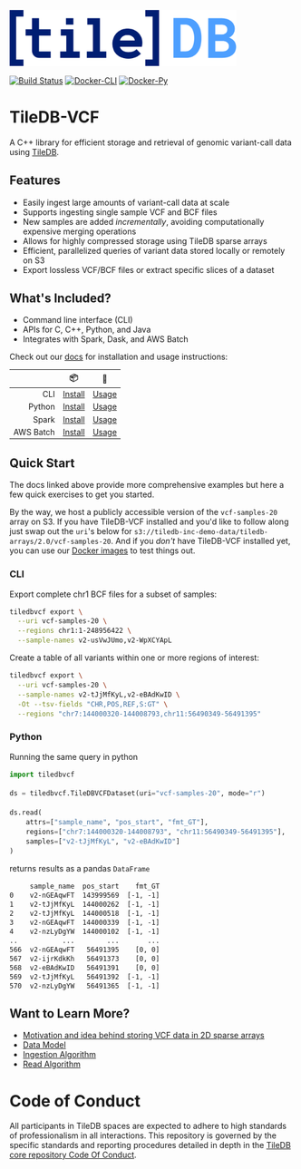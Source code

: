 <a href="https://tiledb.com"><img src="https://github.com/TileDB-Inc/TileDB/raw/dev/doc/source/_static/tiledb-logo_color_no_margin_@4x.png" alt="TileDB logo" width="400"></a>

[![Build Status](https://img.shields.io/azure-devops/build/tiledb-inc/836549eb-f74a-4986-a18f-7fbba6bbb5f0/8?label=Azure%20Pipelines&logo=azure-pipelines&style=flat-square)](https://dev.azure.com/TileDB-Inc/CI/_build/latest?definitionId=8&branchName=master)
[![Docker-CLI](https://img.shields.io/static/v1?label=Docker&message=tiledbvcf-cli&color=099cec&logo=docker&style=flat-square)](https://hub.docker.com/repository/docker/tiledb/tiledbvcf-cli)
[![Docker-Py](https://img.shields.io/static/v1?label=Docker&message=tiledbvcf-py&color=099cec&logo=docker&style=flat-square)](https://hub.docker.com/repository/docker/tiledb/tiledbvcf-py)

# TileDB-VCF

A C++ library for efficient storage and retrieval of genomic variant-call data using [TileDB][].

## Features

- Easily ingest large amounts of variant-call data at scale
- Supports ingesting single sample VCF and BCF files
- New samples are added *incrementally*, avoiding computationally expensive merging operations
- Allows for highly compressed storage using TileDB sparse arrays
- Efficient, parallelized queries of variant data stored locally or remotely on S3
- Export lossless VCF/BCF files or extract specific slices of a dataset

## What's Included?

- Command line interface (CLI)
- APIs for C, C++, Python, and Java
- Integrates with Spark, Dask, and AWS Batch

Check out our [docs][vcf] for installation and usage instructions:

|           |       :package:       |       :memo:       |
|----------:|:---------------------:|:------------------:|
|       CLI | [Install][inst-cli]   | [Usage][use-cli]   |
|    Python | [Install][inst-py]    | [Usage][use-py]    |
|     Spark | [Install][inst-spark] | [Usage][use-spark] |
| AWS Batch | [Install][inst-aws]   | [Usage][use-aws]   |

## Quick Start

The docs linked above provide more comprehensive examples but here a few quick exercises to get you started.

By the way, we host a publicly accessible version of the `vcf-samples-20` array on S3. If you have TileDB-VCF installed and you'd like to follow along just swap out the `uri`'s below for `s3://tiledb-inc-demo-data/tiledb-arrays/2.0/vcf-samples-20`. And if you *don't* have TileDB-VCF installed yet, you can use our [Docker images](docker/README.md) to test things out.

### CLI

Export complete chr1 BCF files for a subset of samples:

```sh
tiledbvcf export \
  --uri vcf-samples-20 \
  --regions chr1:1-248956422 \
  --sample-names v2-usVwJUmo,v2-WpXCYApL
```

Create a table of all variants within one or more regions of interest:

```sh
tiledbvcf export \
  --uri vcf-samples-20 \
  --sample-names v2-tJjMfKyL,v2-eBAdKwID \
  -Ot --tsv-fields "CHR,POS,REF,S:GT" \
  --regions "chr7:144000320-144008793,chr11:56490349-56491395"
```

### Python

Running the same query in python

```py
import tiledbvcf

ds = tiledbvcf.TileDBVCFDataset(uri="vcf-samples-20", mode="r")

ds.read(
    attrs=["sample_name", "pos_start", "fmt_GT"],
    regions=["chr7:144000320-144008793", "chr11:56490349-56491395"],
    samples=["v2-tJjMfKyL", "v2-eBAdKwID"]
)
```

returns results as a pandas `DataFrame`

```
     sample_name  pos_start    fmt_GT
0    v2-nGEAqwFT  143999569  [-1, -1]
1    v2-tJjMfKyL  144000262  [-1, -1]
2    v2-tJjMfKyL  144000518  [-1, -1]
3    v2-nGEAqwFT  144000339  [-1, -1]
4    v2-nzLyDgYW  144000102  [-1, -1]
..           ...        ...       ...
566  v2-nGEAqwFT   56491395    [0, 0]
567  v2-ijrKdkKh   56491373    [0, 0]
568  v2-eBAdKwID   56491391    [0, 0]
569  v2-tJjMfKyL   56491392  [-1, -1]
570  v2-nzLyDgYW   56491365  [-1, -1]
```

## Want to Learn More?

* [Motivation and idea behind storing VCF data in 2D sparse arrays](https://docs.tiledb.com/genomics/)
* [Data Model](https://docs.tiledb.com/genomics/advanced/data-model)
* [Ingestion Algorithm](https://docs.tiledb.com/genomics/advanced/ingestion-algorithm)
* [Read Algorithm](https://docs.tiledb.com/genomics/advanced/read-algorithm)

# Code of Conduct

All participants in TileDB spaces are expected to adhere to high standards of
professionalism in all interactions. This repository is governed by the
specific standards and reporting procedures detailed in depth in the
[TileDB core repository Code Of Conduct](
https://github.com/TileDB-Inc/TileDB/blob/dev/CODE_OF_CONDUCT.md).

<!-- links -->
[tiledb]: https://tiledb.com
[vcf]: https://docs.tiledb.com/genomics/

[inst-cli]: https://docs.tiledb.com/genomics/installation/standalone-tiledb-vcf
[inst-py]: https://docs.tiledb.com/genomics/installation/python
[inst-spark]: https://docs.tiledb.com/genomics/installation/spark
[inst-aws]: https://docs.tiledb.com/genomics/installation/aws-batch

[use-cli]: https://docs.tiledb.com/genomics/usage/cli
[use-py]: https://docs.tiledb.com/genomics/usage/python
[use-spark]: https://docs.tiledb.com/genomics/usage/spark
[use-aws]: https://docs.tiledb.com/genomics/usage/aws-batch
